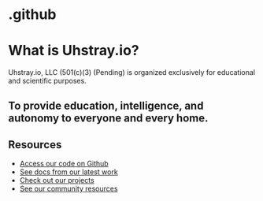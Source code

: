 # .github

# What is Uhstray.io?

Uhstray.io, LLC (501(c)(3) (Pending) is organized exclusively for educational and scientific purposes.

## To provide education, intelligence, and autonomy to everyone and every home. 

## Resources
- [Access our code on Github](https://github.com/uhstray-io)
- [See docs from our latest work](https://www.uhstray.io/en/docs)
- [Check out our projects](https://www.uhstray.io/en/projects)
- [See our community resources](https://www.uhstray.io/en/community)
